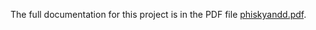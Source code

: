 The full documentation for this project is in the PDF file [phiskyandd.pdf](https://github.com/ziotom78/phi_d_phi_sky/blob/master/phiskyandd.pdf).
